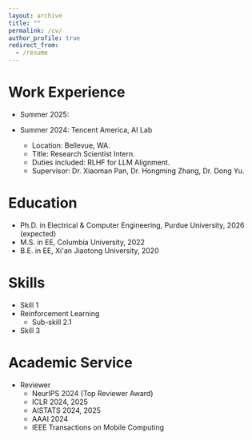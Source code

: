 ```yaml
---
layout: archive
title: ""
permalink: /cv/
author_profile: true
redirect_from:
  - /resume
---
```


Work Experience
======
* Summer 2025:
  
* Summer 2024: Tencent America, AI Lab
  * Location: Bellevue, WA.
  * Title: Research Scientist Intern.
  * Duties included: RLHF for LLM Alignment.
  * Supervisor: Dr. Xiaoman Pan, Dr. Hongming Zhang, Dr. Dong Yu.

Education
======
* Ph.D. in Electrical & Computer Engineering, Purdue University, 2026 (expected)
* M.S. in EE, Columbia University, 2022
* B.E. in EE, Xi'an Jiaotong University, 2020

Skills
======
* Skill 1
* Reinforcement Learning
  * Sub-skill 2.1
* Skill 3
  
Academic Service
======
* Reviewer
  * NeurIPS 2024 (Top Reviewer Award)
  * ICLR 2024, 2025
  * AISTATS 2024, 2025
  * AAAI 2024
  * IEEE Transactions on Mobile Computing
